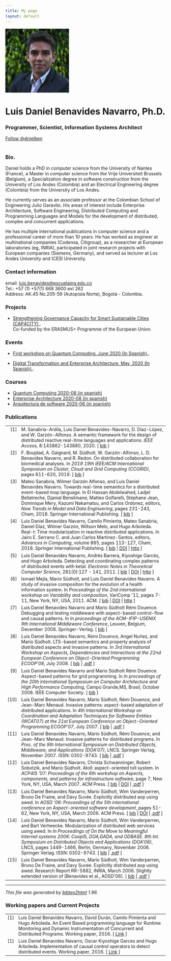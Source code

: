 ```yaml
---
title: My page
layout: default
---
```

<div class="container-fluid">
    <div class="row">
        <div class="col-lg-12 header">
            <img src="images/FotoLuisDanielBenavidesNavarro.jpg" alt="Smiley face" height="200">
            <h1>Luis Daniel Benavides Navarro, Ph.D.</h1>
            <h3>Programmer, Scientist, Information Systems Architect</h3>
            <a href="https://twitter.com/dnielben" class="btn btn-primary" data-show-count="false">Follow @dnielben</a><script async src="//platform.twitter.com/widgets.js" charset="utf-8"></script>
        </div>
    </div>
</div>
<div class="container">
<br/>


<h3>
<a id="Bio" class="anchor" href="#bio" aria-hidden="true"><span aria-hidden="true" class="octicon octicon-link"></span></a>Bio.</h3>

<p>
Daniel holds a PhD in computer science from the University of Nantes (France), a Master in computer science from the Vrije Universiteit Brussels (Belgium), a Specialization degree in software construction from the University of Los Andes (Colombia) and an Electrical Engineering degree (Colombia) from the University of Los Andes.
</p>
<p>
He currently serves as an associate professor at the Colombian School of Engineering Julio Garavito. His areas of interest include Enterprise Architecture, Software Engineering, Distributed Computing and Programming Languages and Models for the development of distributed, complex and concurrent applications.
</p>
<p>
He has multiple international publications in computer science and a professional career of more than 10 years. He has worked as engineer at multinational companies (Codensa, Citigroup), as a researcher at European laboratories (eg, INRIA), participated in joint research projects with European companies (Siemens, Germany), and served as lecturer at Los Andes University and ICESI University.
</p>

<h3>
<a id="contact" class="anchor" href="#contact" aria-hidden="true"><span aria-hidden="true" class="octicon octicon-link"></span></a>Contact information</h3>

email: luis.benavides@escuelaing.edu.co<br/>
Tel.: +57 (1) +57(1) 668 3600 ext 262<br/>
Address: AK.45 No.205-59 (Autopista Norte), Bogotá - Colombia. <br/>

<div id="projects">
    <h3>
        <a id="projects" class="anchor" href="#projects" aria-hidden="true"><span aria-hidden="true" class="octicon octicon-link"></span></a>Projects</h3>
    
  <ul>    
  <li ><p></p><a href="https://www.cap4city.eu/home/" class="btn btn btn-link" data-show-count="false">Strengthening Governance Capacity for Smart Sustainable Cities
      (CAP4CITY) </a>. 
      <br/>Co-funded by the ERASMUS+ Programme of the European Union.<p/>
</li>
</ul>
</div>

<div id="events">
    <h3>
        <a class="anchor" href="#events" aria-hidden="true"><span aria-hidden="true" class="octicon octicon-link"></span></a>Events</h3>
    
  <ul>  
    
  <li ><p></p><a href="/events/q2020/index.html" class="btn btn btn-link" data-show-count="false">First workshop on Quantum Computing. June 2020 (In Spanish).</a>. 
   <p/></li>
   
  <li ><p></p><a href="/events/ArqIS2020/index.html" class="btn btn btn-link" data-show-count="false">Digital Transformation and Enterprise Architecture. May, 2020 (In Spanish).</a>. 
   <p/></li>
</ul>
</div>  
    
<div id="courses">   
    <h3>
        <a id="contact" class="anchor" href="#contact" aria-hidden="true"><span aria-hidden="true" class="octicon octicon-link"></span></a>Courses</h3>

<ul class="list-group list-group-flush">    
  <li class="list-group-item"><a href="./courses/Quantum/quantumc.html" class="btn btn btn-link" data-show-count="false">Quantum Computing 2020-08 (in spanish)</a></li>
  <li class="list-group-item"><a href="./courses/AREM/arem.html" class="btn btn-link" data-show-count="false">Enterprise Architecture 2020-08 (in spanish)</a></li>
  <li class="list-group-item"><a href="./courses/ARSW/arsw.html" class="btn btn-link" data-show-count="false">Arquitectura de software 2020-06 (in spanish)</a></li>
</ul>
</div> 


<h3>
<a id="publications" class="anchor" href="#publications" aria-hidden="true"><span aria-hidden="true" class="octicon octicon-link"></span></a>Publications</h3>


<!-- This document was automatically generated with bibtex2html 1.96
     (see http://www.lri.fr/~filliatr/bibtex2html/),
     with the following command:
     ./bibtex2html ./publications.bib  -->


<table>

<tr valign="top">
<td align="right" class="bibtexnumber">
[<a name="IEEE-Access-2020">1</a>]
</td>
<td class="bibtexitem">
M.&nbsp;Sanabria-Ardila, Luis&nbsp;Daniel Benavides-Navarro, D.&nbsp;Díaz-López, and
  W.&nbsp;Garzón-Alfonso.
 A semantic framework for the design of distributed reactive real-time
  languages and applications.
 <em>IEEE Access</em>, 8:143862-143880, 2020.
[&nbsp;<a href="publications_bib.html#IEEE-Access-2020">bib</a>&nbsp;]

</td>
</tr>


<tr valign="top">
<td align="right" class="bibtexnumber">
[<a name="CCGrid2019">2</a>]
</td>
<td class="bibtexitem">
F.&nbsp;Boujdad, A.&nbsp;Gaignard, M.&nbsp;Südholt, W.&nbsp;Garzón-Alfonso, L.&nbsp;D.
  Benavides Navarro, and R.&nbsp;Redon.
 On distributed collaboration for biomedical analyses.
 In <em>2019 19th IEEE/ACM International Symposium on Cluster, Cloud
  and Grid Computing (CCGRID)</em>, pages 611-620, 2019.
[&nbsp;<a href="publications_bib.html#CCGrid2019">bib</a>&nbsp;]

</td>
</tr>


<tr valign="top">
<td align="right" class="bibtexnumber">
[<a name="10.1007/978-3-030-02852-7_20">3</a>]
</td>
<td class="bibtexitem">
Mateo Sanabria, Wilmer&nbsp;Garz&oacute;n Alfonso, and Luis&nbsp;Daniel Benavides&nbsp;Navarro.
 Towards real-time semantics for a distributed event-based mop
  language.
 In El&nbsp;Hassan Abdelwahed, Ladjel Bellatreche, Djamal Benslimane,
  Matteo Golfarelli, St&eacute;phane Jean, Dominique Mery, Kazumi Nakamatsu, and
  Carlos Ordonez, editors, <em>New Trends in Model and Data Engineering</em>,
  pages 231-243, Cham, 2018. Springer International Publishing.
[&nbsp;<a href="publications_bib.html#10.1007/978-3-030-02852-7_20">bib</a>&nbsp;]

</td>
</tr>


<tr valign="top">
<td align="right" class="bibtexnumber">
[<a name="ccc2018">4</a>]
</td>
<td class="bibtexitem">
Luis&nbsp;Daniel Benavides&nbsp;Navarro, Camilo Pimienta, Mateo Sanabria, Daniel
  D&iacute;az, Wilmer Garz&oacute;n, Willson Melo, and Hugo Arboleda.
 Real-t: Time modularization in reactive distributed applications.
 In Jairo&nbsp;E. Serrano&nbsp;C. and Juan&nbsp;Carlos Mart&iacute;nez-Santos, editors,
  <em>Advances in Computing</em>, volume 885, pages 113-127, Cham, 2018. Springer
  International Publishing.
[&nbsp;<a href="publications_bib.html#ccc2018">bib</a>&nbsp;|
<a href="https://doi.org/10.1007/978-3-319-98998-3_9">DOI</a>&nbsp;|
<a href="https://link.springer.com/book/10.1007/978-3-319-98998-3">http</a>&nbsp;]

</td>
</tr>


<tr valign="top">
<td align="right" class="bibtexnumber">
[<a name="entcc2011">5</a>]
</td>
<td class="bibtexitem">
Luis&nbsp;Daniel Benavides&nbsp;Navarro, Andr&eacute;s Barrera, Kiyoshige Garc&eacute;s, and
  Hugo Arboleda.
 Detecting and coordinating complex patterns of distributed events
  with ketal.
 <em>Electronic Notes in Theoretical Computer Science</em>, 281(0):127 -
  141, 2011.
[&nbsp;<a href="publications_bib.html#entcc2011">bib</a>&nbsp;|
<a href="http://dx.doi.org/10.1016/j.entcs.2011.11.030">DOI</a>&nbsp;|
<a href="http://www.sciencedirect.com/science/article/pii/S1571066111001794">http</a>&nbsp;]
</td>
</tr>


<tr valign="top">
<td align="right" class="bibtexnumber">
[<a name="aosd11">6</a>]
</td>
<td class="bibtexitem">
Ismael Mej&iacute;a, Mario S&uuml;dholt, and Luis&nbsp;Daniel Benavides&nbsp;Navarro.
 A study of invasive composition for the evolution of a health
  information system.
 In <em>Proceedings of the 2nd international workshop on Variability
  and composition</em>, VariComp '11, pages 7-11, New York, NY, USA, 2011. ACM.
[&nbsp;<a href="publications_bib.html#aosd11">bib</a>&nbsp;|
<a href="http://doi.acm.org/10.1145/1961359.1961362">DOI</a>&nbsp;|
<a href="http://doi.acm.org/10.1145/1961359.1961362">http</a>&nbsp;]
</td>
</tr>


<tr valign="top">
<td align="right" class="bibtexnumber">
[<a name="middleware08">7</a>]
</td>
<td class="bibtexitem">
Luis&nbsp;Daniel Benavides&nbsp;Navarro and Mario&nbsp;S&uuml;dholt R&eacute;mi&nbsp;Douence.
 Debugging and testing middleware with aspect-based control-flow and
  causal patterns.
 In <em>In proceedings of the ACM-IFIP-USENIX 9th International
  Middleware Conference</em>, Leuven, Belgium, December 2008. Springer-Verlag.
[&nbsp;<a href="publications_bib.html#middleware08">bib</a>&nbsp;]

</td>
</tr>


<tr valign="top">
<td align="right" class="bibtexnumber">
[<a name="adi2008">8</a>]
</td>
<td class="bibtexitem">
Luis&nbsp;Daniel Benavides&nbsp;Navarro, R&eacute;mi Douence, Angel Nu&ntilde;ez, and Mario
  S&uuml;dholt.
 LTS-based semantics and property analysis of distributed aspects
  and invasive patterns.
 In <em>3rd International Workshop on Aspects, Dependencies and
  Interactions at the 22nd European Conference on Object-Oriented Programming
  ECOOP'08</em>, July 2008.
[&nbsp;<a href="publications_bib.html#adi2008">bib</a>&nbsp;|
<a href="./publications/SemanticsAWED-InvPattCR-ADI07-ECOOP07.pdf">.pdf</a>&nbsp;]

</td>
</tr>


<tr valign="top">
<td align="right" class="bibtexnumber">
[<a name="sbac-pad08">9</a>]
</td>
<td class="bibtexitem">
Luis&nbsp;Daniel Benavides&nbsp;Navarro and Mario&nbsp;S&uuml;dholt R&eacute;mi&nbsp;Douence.
 Aspect-based patterns for grid programming.
 In <em>In proceedings of the 20th International Symposium on
  Computer Architecture and High Performance Computing</em>, Campo Grande,MS,
  Brasil, October 2008. IEEE Computer Society.
[&nbsp;<a href="publications_bib.html#sbac-pad08">bib</a>&nbsp;]

</td>
</tr>


<tr valign="top">
<td align="right" class="bibtexnumber">
[<a name="wcat07">10</a>]
</td>
<td class="bibtexitem">
Luis&nbsp;Daniel Benavides&nbsp;Navarro, Mario S&uuml;dholt, R&eacute;mi Douence, and
  Jean-Marc Menaud.
 Invasive patterns: aspect-based adaptation of distributed
  applications.
 In <em>4th International Workshop on Coordination and Adaptation
  Techniques for Software Entities (WCAT07) at the 21st European Conference on
  Object-Oriented Programming ECOOP'07</em>, July 2007.
[&nbsp;<a href="publications_bib.html#wcat07">bib</a>&nbsp;|
<a href="./publications/benavides-InvPatt-WCAT07.pdf">.pdf</a>&nbsp;]

</td>
</tr>


<tr valign="top">
<td align="right" class="bibtexnumber">
[<a name="doa07">11</a>]
</td>
<td class="bibtexitem">
Luis&nbsp;Daniel Benavides&nbsp;Navarro, Mario S&uuml;dholt, R&eacute;mi Douence, and
  Jean-Marc Menaud.
 Invasive patterns for distributed programs.
 In <em>Proc. of the 9th International Symposium on Distributed
  Objects, Middleware, and Applications (DOA'07)</em>, LNCS. Springer Verlag,
  November 2007.
 ISSN: 0302-9743.
[&nbsp;<a href="publications_bib.html#doa07">bib</a>&nbsp;|
<a href="./publications/invasive-patterns-DOA07.pdf">.pdf</a>&nbsp;]

</td>
</tr>


<tr valign="top">
<td align="right" class="bibtexnumber">
[<a name="acp4is07">12</a>]
</td>
<td class="bibtexitem">
Luis&nbsp;Daniel Benavides&nbsp;Navarro, Christa Schwanninger, Robert Sobotzik, and Mario
  S&uuml;dholt.
 Atoll: aspect-oriented toll system.
 In <em>ACP4IS '07: Proceedings of the 6th workshop on Aspects,
  components, and patterns for infrastructure software</em>, page&nbsp;7, New York, NY,
  USA, March 2007. ACM Press.
[&nbsp;<a href="publications_bib.html#acp4is07">bib</a>&nbsp;|
<a href="http://dx.doi.org/10.1145/1233901.1233908">DOI</a>&nbsp;|
<a href="./publications/benavides-atoll-ACP4IS-aosd07.pdf">.pdf</a>&nbsp;]

</td>
</tr>


<tr valign="top">
<td align="right" class="bibtexnumber">
[<a name="aosd06">13</a>]
</td>
<td class="bibtexitem">
Luis&nbsp;Daniel Benavides&nbsp;Navarro, Mario S&uuml;dholt, Wim Vanderperren, Bruno&nbsp;De
  Fraine, and Davy Suv&eacute;e.
 Explicitly distributed aop using awed.
 In <em>AOSD '06: Proceedings of the 5th international conference on
  Aspect-oriented software development</em>, pages 51-62, New York, NY, USA, March
  2006. ACM Press.
[&nbsp;<a href="publications_bib.html#aosd06">bib</a>&nbsp;|
<a href="http://dx.doi.org/10.1145/1119655.1119665">DOI</a>&nbsp;|
<a href="./publications/benavides-awed-aosd06.pdf">.pdf</a>&nbsp;]

</td>
</tr>


<tr valign="top">
<td align="right" class="bibtexnumber">
[<a name="doa06">14</a>]
</td>
<td class="bibtexitem">
Luis&nbsp;Daniel Benavides&nbsp;Navarro, Mario S&uuml;dholt, Wim Vanderperren, and Bart
  Verheecke.
 Modularization of distributed web services using awed.
 In <em>In Proceedings of On the Move to Meaningful Internet systems
  2006: CoopIS, DOA,GADA, and ODBASE. 8th Int. Symposium on Distributed Objects
  and Applications (DOA'06)</em>, LNCS, pages 1449-1466, Berlin, Germany, November
  2006. Springer Verlag.
 ISSN: 0302-9743.
[&nbsp;<a href="publications_bib.html#doa06">bib</a>&nbsp;|
<a href="./publications/benavides-awed-doa06.pdf">.pdf</a>&nbsp;]

</td>
</tr>


<tr valign="top">
<td align="right" class="bibtexnumber">
[<a name="inria2006">15</a>]
</td>
<td class="bibtexitem">
Luis&nbsp;Daniel Benavides&nbsp;Navarro, Mario S&uuml;dholt, Wim Vanderperren, Bruno
  De&nbsp;Fraine, and Davy Suv&eacute;e.
 Explicitly distributed aop using awed.
 Research Report RR-5882, INRIA, March 2006.
 Slightly extended version of [Benavides et al., AOSD'06].
[&nbsp;<a href="publications_bib.html#inria2006">bib</a>&nbsp;|
<a href="./publications/benavides-awed-INRIA-TR-5882.pdf">.pdf</a>&nbsp;]

</td>
</tr>
</table><hr><p><em>This file was generated by
<a href="http://www.lri.fr/~filliatr/bibtex2html/">bibtex2html</a> 1.96.</em></p>


<h3>
<a id="workingpapers" class="anchor" href="#publications" aria-hidden="true">
    <span aria-hidden="true" class="octicon octicon-link"></span>
    </a>Working papers and Current Projects
    </h3>
<table>
    <tr valign="top">
        <td align="right" class="bibtexnumber">
        [<a name="entcc2011">1</a>]
        </td>
        <td class="bibtexitem">
        Luis&nbsp;Daniel Benavides&nbsp;Navarro, David Durán, Camilo Pimienta and
          Hugo Arboleda.
         An Event Based programming language for Runtime Monitoring and Dynamic Instrumentation of Concurrent and Distributed Programs. Working paper, 2016.
        [&nbsp;<a href="workingpapers/Distributed_Debugging_of_Liveness_and_Datarace_Errors_Using_an_Event_Based_Language.pdf">Link</a> ]
        </td>
    </tr>

<tr valign="top">
    <td align="right" class="bibtexnumber">
    [<a name="entcc2011">1</a>]
    </td>
    <td class="bibtexitem">
    Luis&nbsp;Daniel Benavides&nbsp;Navarro, Oscar Kiyoshige Garces and
      Hugo Arboleda.
     Implementation of causal control operators to detect distributed events. Working paper, 2016.
    [&nbsp;<a href="workingpapers/Implementation_of_causal_control_operators_to_detect_distributed_events.pdf">Link</a> ]
    </td>
</tr>
</table>


<!--
You can use HTML elements in Markdown, such as the comment element, and they won't
be affected by a markdown parser. However, if you create an HTML element in your
markdown file, you cannot use markdown syntax within that element's contents.
-->